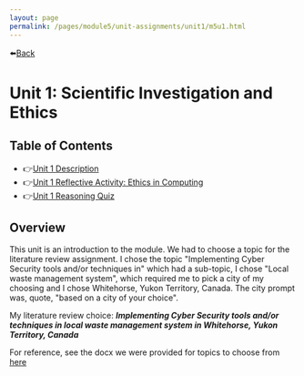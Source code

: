 ```yaml
---
layout: page
permalink: /pages/module5/unit-assignments/unit1/m5u1.html
---
```


⬅️[Back](/pages/module5.html)

# Unit 1: Scientific Investigation and Ethics

## Table of Contents

- 👉[Unit 1 Description](/pages/module5/unit-assignments/unit1/m5u1-description.html)
- 👉[Unit 1 Reflective Activity: Ethics in Computing](/pages/module5/unit-assignments/unit1/m5u1-reflective.html)
- 👉[Unit 1 Reasoning Quiz](/pages/module5/unit-assignments/unit1/m5u1-reasoning-quiz.html)

## Overview

This unit is an introduction to the module. We had to choose a topic for the literature review assignment. I chose the topic "Implementing Cyber Security tools and/or techniques in" which had a sub-topic, I chose "Local waste management system", which required me to pick a city of my choosing and I chose Whitehorse, Yukon Territory, Canada. The city prompt was, quote, "based on a city of your choice".

My literature review choice: ***Implementing Cyber Security tools and/or techniques in local waste management system in Whitehorse, Yukon Territory, Canada***

For reference, see the docx we were provided for topics to choose from [here](/pages/module5/unit-assignments/unit1/RMPP-Approved-Topics.docx)
